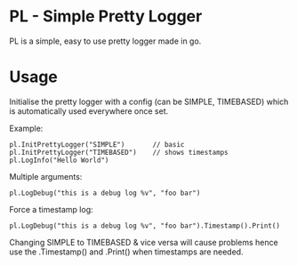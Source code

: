 # PL - Simple Pretty Logger

PL is a simple, easy to use pretty logger made in go.


# Usage

Initialise the pretty logger with a config (can be SIMPLE, TIMEBASED) which
is automatically used everywhere once set.

Example:

    pl.InitPrettyLogger("SIMPLE")       // basic 
    pl.InitPrettyLogger("TIMEBASED")    // shows timestamps
    pl.LogInfo("Hello World")

Multiple arguments:

    pl.LogDebug("this is a debug log %v", "foo bar")

Force a timestamp log:

    pl.LogDebug("this is a debug log %v", "foo bar").Timestamp().Print()

Changing SIMPLE to TIMEBASED & vice versa will cause problems hence use the
.Timestamp() and .Print() when timestamps are needed.

